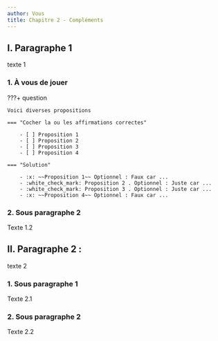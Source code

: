 ```yaml
---
author: Vous
title: Chapitre 2 - Compléments
---
```


## I. Paragraphe 1 

texte 1

### 1. À vous de jouer

???+ question

    Voici diverses propositions

    === "Cocher la ou les affirmations correctes"

        - [ ] Proposition 1
        - [ ] Proposition 2
        - [ ] Proposition 3
        - [ ] Proposition 4

    === "Solution"

        - :x: ~~Proposition 1~~ Optionnel : Faux car ... 
        - :white_check_mark: Proposition 2 . Optionnel : Juste car ...
        - :white_check_mark: Proposition 3 . Optionnel : Juste car ...
        - :x: ~~Proposition 4~~ Optionnel : Faux car ... 


### 2. Sous paragraphe 2

Texte 1.2

## II. Paragraphe 2 :

texte 2

### 1. Sous paragraphe 1

Texte 2.1

### 2. Sous paragraphe 2

Texte 2.2

